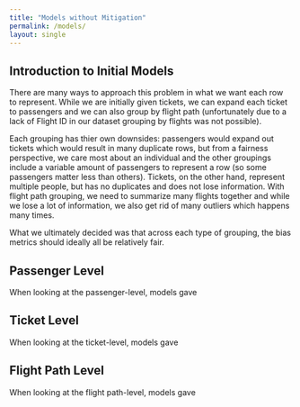 ```yaml
---
title: "Models without Mitigation"
permalink: /models/
layout: single
---
```


## Introduction to Initial Models

There are many ways to approach this problem in what we want each row to represent. While we are initially given tickets, we can expand each ticket to passengers and we can also group by flight path (unfortunately due to a lack of Flight ID in our dataset grouping by flights was not possible). 

Each grouping has thier own downsides: passengers would expand out tickets which would result in many duplicate rows, but from a fairness perspective, we care most about an individual and the other groupings include a variable amount of passengers to represent a row (so some passengers matter less than others). Tickets, on the other hand, represent multiple people, but has no duplicates and does not lose information. With flight path grouping, we need to summarize many flights together and while we lose a lot of information, we also get rid of many outliers which happens many times. 

What we ultimately decided was that across each type of grouping, the bias metrics should ideally all be relatively fair. 

## Passenger Level
When looking at the passenger-level, models gave 

## Ticket Level
When looking at the ticket-level, models gave

## Flight Path Level
When looking at the flight path-level, models gave
